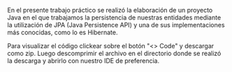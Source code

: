 En el presente trabajo práctico se realizó la elaboración de un proyecto Java en el que trabajamos la persistencia de nuestras entidades mediante la utilización de JPA (Java Persistence API) y una de sus implementaciones más conocidas, como lo es Hibernate.

Para visualizar el código clickear sobre el botón "<> Code" y descargar como zip. Luego descomprimir el archivo en el directorio donde se realizó la descarga y abrirlo con nuestro IDE de preferencia.
